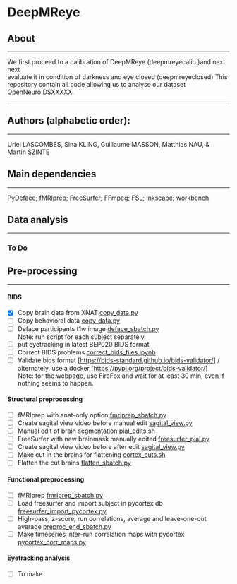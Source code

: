# DeepMReye
## About
---
We first proceed to a calibration of DeepMReye (deepmreyecalib )and next next </br>
evaluate it in condition of darkness and eye closed (deepmreyeclosed)
This repository contain all code allowing us to analyse our dataset [OpenNeuro:DSXXXXX](https://openneuro.org/datasets/dsXXXX).</br>

---
## Authors (alphabetic order): 
---
Uriel LASCOMBES, Sina KLING, Guillaume MASSON, Matthias NAU, & Martin SZINTE

## Main dependencies
---
[PyDeface](https://github.com/poldracklab/pydeface); 
[fMRIprep](https://fmriprep.org/en/stable/); 
[FreeSurfer](https://surfer.nmr.mgh.harvard.edu/);
[FFmpeg](https://ffmpeg.org/);
[FSL](https://fsl.fmrib.ox.ac.uk);
[Inkscape](https://inkscape.org/);
[workbench](https://humanconnectome.org/software/connectome-workbench)
</br>


## **Data analysis**
---

### To Do 

## Pre-processing
---
#### BIDS
- [x] Copy brain data from XNAT [copy_data.py](analysis_code/preproc/bids/bids_copy_data.sh)
- [ ] Copy behavioral data [copy_data.py](analysis_code/preproc/bids/bids_copy_data.sh) 
- [ ] Deface participants t1w image [deface_sbatch.py](analysis_code/preproc/bids/deface_sbatch.py) 
    </br>Note: run script for each subject separately.
- [ ] put eyetracking in latest BEP020 BIDS format
- [ ] Correct BIDS problems [correct_bids_files.ipynb](analysis_code/preproc/bids/correct_bids_files.ipynb)
- [ ] Validate bids format [https://bids-standard.github.io/bids-validator/] / alternately, use a docker [https://pypi.org/project/bids-validator/]
    </br>Note: for the webpage, use FireFox and wait for at least 30 min, even if nothing seems to happen.

#### Structural preprocessing
- [ ] fMRIprep with anat-only option [fmriprep_sbatch.py](analysis_code/preproc/functional/fmriprep_sbatch.py)
- [ ] Create sagital view video before manual edit [sagital_view.py](analysis_code/preproc/anatomical/sagital_view.py)
- [ ] Manual edit of brain segmentation [pial_edits.sh](analysis_code/preproc/anatomical/pial_edits.sh)
- [ ] FreeSurfer with new brainmask manually edited [freesurfer_pial.py](analysis_code/preproc/anatomical/freesurfer_pial.py)
- [ ] Create sagital view video before after edit [sagital_view.py](analysis_code/preproc/anatomical/sagital_view.py)
- [ ] Make cut in the brains for flattening [cortex_cuts.sh](analysis_code/preproc/anatomical/cortex_cuts.sh)
- [ ] Flatten the cut brains [flatten_sbatch.py](analysis_code/preproc/anatomical/flatten_sbatch.py)

#### Functional preprocessing
- [ ] fMRIprep [fmriprep_sbatch.py](analysis_code/preproc/functional/fmriprep_sbatch.py)
- [ ] Load freesurfer and import subject in pycortex db [freesurfer_import_pycortex.py](analysis_code/preproc/functional/freesurfer_import_pycortex.py)
- [ ] High-pass, z-score, run correlations, average and leave-one-out average [preproc_end_sbatch.py](analysis_code/preproc/functional/preproc_end_sbatch.py) 
- [ ] Make timeseries inter-run correlation maps with pycortex [pycortex_corr_maps.py](analysis_code/preproc/functional/pycortex_corr_maps.py)

#### Eyetracking analysis
- [ ] To make